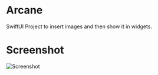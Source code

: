 # Arcane
SwiftUI Project to insert images and then show it in widgets.

# Screenshot
![Screenshot](https://drive.usercontent.google.com/download?id=1RzvA8-ityiwasBrvlDNtOFSZ3TAOiJdD&export=download&authuser=0&confirm=t&uuid=44b30dd5-a519-439e-a34d-41ee3dcf8ead&at=APZUnTVnCHpUgiZ9SD0tp9tC-RoV:1694322930109)
